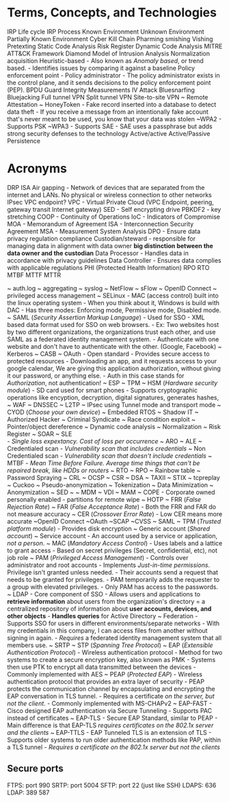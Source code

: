 # Terms, Concepts, and Technologies

IRP Life cycle
IRP Process
Known Environment
Unknown Environment
Partially Known Environment
Cyber Kill Chain
Pharming
smishing
Vishing
Pretexting
Static Code Analysis
Risk Register
Dynamic Code Analysis
MITRE ATT&CK Framework
Diamond Model of Intrusion Analysis
Normalization
acquisition
Heuristic-based
		- Also known as *Anomaly based*, or trend based.
		- Identifies issues by comparing it against a baseline
Policy enforcement point
		- 
Policy administrator
		- The policy administrator exists in the control plane, and it sends decisions to the policy enforcement point (PEP). 
BPDU Guard
Integrity Measurements
IV Attack
Bluesnarfing
Bluejacking
Full tunnel VPN
Split tunnel VPN
Site-to-site VPN
~ Remote Attestation
~ HoneyToken
		- Fake record inserted into a database to detect data theft
		- If you receive a message from an intentionally fake account that's never meant to be used, you know that your data was stolen
~WPA2
		- Supports PSK
~WPA3
		- Supports SAE
		- SAE uses a passphrase but adds strong security defenses to the technology
Active/active
Active/Passive
Persistence

# Acronyms

DRP
ISA
Air gapping - Network of devices that are separated from the internet and LANs. No physical or wireless connection to other networks
IPsec
VPC endpoint?
VPC - Virtual Private Cloud    (VPC Endpoint, peering, gateway transit Internet gateway)
SED - Self encrypting drive 
PBKDF2 - key stretching
COOP - Continuity of Operations
IoC - Indicators of Compromise
MOA - Memorandum of Agreement
ISA - Interconnection Security Agreement
MSA - Measurement System Analysis
DPO - Ensure data privacy regulation compliance
Custodian/steward - responsible for managing data in alignment with data owner **big distinction between the data owner and the custodian**
Data Processor - Handles data in accordance with privacy guidelines
Data Controller - Ensures data complies with applicable regulations
PHI (Protected Health Information)
RPO
RTO
MTBF
MTTF
MTTR

~ auth.log
~ aggregating
~ syslog
~ NetFlow
~ sFlow
~ OpenID Connect
~ privileged access management
~ SELinux
		- MAC (access control) built into the linux operating system
		- When you think about it, Windows is build with DAC
		- Has three modes: Enforcing mode, Permissive mode, Disabled mode. 
~ SAML (*Security Assertion Markup Language*)
		- Used for SSO
		-  XML based data format used for SSO on web browsers. 
		- Ex: Two websites host by two different organizations, the organizations trust each other, and use SAML as a federated identity management system. 
		- Authenticate with one website and don't have to authenticate with the other. (Google, Facebook)
~ Kerberos
~ CASB
~ OAuth
		- Open standard
		- Provides secure access to protected resources
		- Downloading an app, and it requests access to your google calendar, We are giving this application authorization, without giving it our password, or anything else.
		- Auth in this case stands for *Authorization*, not authentication!
~ ESP
~ TPM
~ HSM (*Hardware security module*)
		- SD card used for smart phones
		- Supports cryptographic operations like encyption, decryption, digital signatures, generates hashes, 
~ WAF
~ DNSSEC
~ L2TP
~ IPsec using Tunnel mode and transport mode
~ CYOD (*Choose your own device*)
~ Embedded RTOS
~ Shadow IT
~ Authorized Hacker
~ Criminal Syndicate
~ Race condition exploit
~ Pointer/object dereference
~ Dynamic code analysis
~ Normalization
~ Risk Register
~ SOAR
~ SLE  
		- *Single loss expextancy. Cost of loss per occurrence*
~ ARO
~ ALE
~ Credentialed scan 
		- *Vulnerability scan that includes credentials*
~ Non Credentialed scan 
		- *Vulnerability scan that doesn't include credentials*
~ MTBF 
		- *Mean Time Before Failure. Average time things that can't be repaired break, like HDDs or routers*
~ RTO
~ RPO
~ Rainbow table
~ Password Spraying
~ CRL
~ OCSP
~ CSR
~ DSA
~ TAXII
~ STIX
~ tcpreplay
~ Cuckoo
~ Pseudo-anonymization
~ Tokenization
~ Data Minimization
~ Anonymization
~ SED
~ 
~ MDM
~ VDI
~ MAM
~ COPE
	- Corporate owned personally enabled
	- partitions for remote wipe
~ HOTP
~ FRR  (*False Rejection Rate*)
~ FAR (*False Acceptance Rate*)
		- Both the FRR and FAR do not measure accuracy
~ CER  (*Crossover Error Rate*)
		- Low CER means more accurate
~OpenID Connect
~OAuth
~SCAP
~CVSS
~ SAML
~ TPM (*Trusted platform module*)
		- Provides disk encryption
~ Generic account (*Shared account*)
~ Service account
		- An account used by a service or application, *not a person*. 
~ MAC (*Mandatory Access Control*)
		- Uses labels and a lattice to grant access
		- Based on secret privileges (Secret, confidential, etc), not job role
~ PAM (*Privileged Access Management*)
		- Controls over administrator and root accounts
		- Implements *Just-in-time permissions*. Privilege isn't granted unless needed. 
		- Their accounts send a request that needs to be granted for privileges. 
		- PAM temporarily adds the requester to a group with elevated privileges. 
		- Only PAM has access to the passwords. 
~ LDAP 
		- Core component of SSO
		- Allows users and applications to **retrieve information** about users from the organization's directory = a centralized repository of information about **user accounts, devices, and other objects**
		- **Handles queries** for Active Directory 
~ Federation
		- Supports SSO for users in different environments/separate networks
		- With my credentials in this company, I can access files from another without signing in again. 
		- *Requires* a federated identity management system that all members use. 
~ SRTP
~ STP (*Spanning Tree Protocol*)
~ EAP (*Extensible Authentication Protocol*)
		- Wireless authentication protocol
		- Method for two systems to create a secure encryption key, also known as PMK
		- Systems then use PTK to encrypt all data transmitted between the devices
		- Commonly implemented with AES
~ PEAP (*Protected EAP*)
		- Wireless authentication protocol that provides an extra layer of security
		- PEAP protects the communication channel by encapsulating and encrypting the EAP conversation in  TLS tunnel. 
		- Requires a certificate *on the server, but not the client*. 
		- Commonly implemented with MS-CHAPv2
~ EAP-FAST
		- Cisco designed EAP authentication via Secure Tunneling
		- Supports PAC instead of certificates
~ EAP-TLS
		- Secure EAP Standard, similar to PEAP
		- Main difference is that EAP-TLS *requires certificates on the 802.1x server and the clients*
~ EAP-TTLS
		- EAP Tunneled TLS is an extension of TLS
		- Supports older systems to run older authentication methods like PAP, within a TLS tunnel
		- *Requires a certificate on the 802.1x server but not the clients*

## Secure ports
FTPS: port 990
SRTP: port 5004
SFTP: port 22 (just like SSH)
LDAPS: 636
LDAP: 389
587







